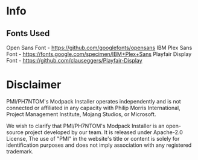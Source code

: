 # Info

## Fonts Used

Open Sans Font - https://github.com/googlefonts/opensans
IBM Plex Sans Font - https://fonts.google.com/specimen/IBM+Plex+Sans
Playfair Display Font - https://github.com/clauseggers/Playfair-Display

# Disclaimer
PMI/PH7NTOM's Modpack Installer operates independently and is not connected or affiliated in any capacity with Philip Morris International, Project Management Institute, Mojang Studios, or Microsoft.

We wish to clarify that PMI/PH7NTOM's Modpack Installer is an open-source project developed by our team. It is released under Apache-2.0 License, The use of "PMI" in the website's title or content is solely for identification purposes and does not imply association with any registered trademark.
